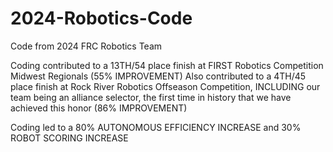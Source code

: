 # 2024-Robotics-Code
Code from 2024 FRC Robotics Team 

Coding contributed to a 13TH/54 place finish at FIRST Robotics Competition Midwest Regionals (55% IMPROVEMENT)
Also contributed to a 4TH/45 place finish at Rock River Robotics Offseason Competition, INCLUDING our team being an alliance selector, the first time in history 
that we have achieved this honor (86% IMPROVEMENT)

Coding led to a 80% AUTONOMOUS EFFICIENCY INCREASE and 30% ROBOT SCORING INCREASE
